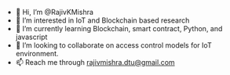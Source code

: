 - 👋 Hi, I’m @RajivKMishra
- 👀 I’m interested in IoT and Blockchain based research
- 🌱 I’m currently learning Blockchain, smart contract, Python, and javascript
- 💞️ I’m looking to collaborate on access control models for IoT environment.
- 📫 Reach me through rajivmishra.dtu@gmail.com

<!---
RajivKMishra/RajivKMishra is a ✨ special ✨ repository because its `README.md` (this file) appears on your GitHub profile.
You can click the Preview link to take a look at your changes.
--->
